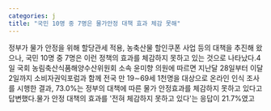 ```yaml
---
categories: j
title: "국민 10명 중 7명은 물가안정 대책 효과 체감 못해"
---
```

정부가 물가 안정을 위해 할당관세 적용, 농축산물 할인쿠폰 사업 등의 대책을 추진해 왔으나, 국민 10명 중 7명은 이런 정책의 효과를 체감하지 못하고 있는 것으로 나타났다.4일 국회 농림축산식품해양수산위원회 소속 윤미향 의원에 따르면 지난달 28일부터 이달 2일까지 소비자권익포럼과 함께 전국 만 19∼69세 1천명을 대상으로 온라인 인식 조사를 시행한 결과, 73.0%는 정부의 대책에 따른 물가 안정효과를 체감하지 못하고 있다고 답변했다.물가 안정 대책의 효과를 &#39;전혀 체감하지 못하고 있다&#39;는 응답이 21.7%였고